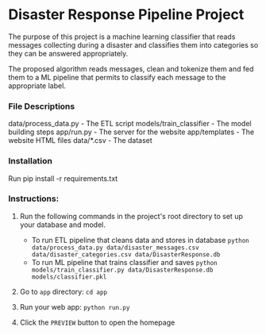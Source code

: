 # Disaster Response Pipeline Project

The purpose of this project is a machine learning classifier that reads messages collecting during a disaster and classifies them into categories so they can be answered appropriately.


The proposed algorithm reads messages, clean and tokenize them and fed them to a ML pipeline that permits to classify each message to the appropriate label.

### File Descriptions
data/process_data.py - The ETL script
models/train_classifier - The model building steps
app/run.py - The server for the website
app/templates - The website HTML files
data/*.csv - The dataset

### Installation
Run pip install -r requirements.txt

### Instructions:
1. Run the following commands in the project's root directory to set up your database and model.

    - To run ETL pipeline that cleans data and stores in database
        `python data/process_data.py data/disaster_messages.csv data/disaster_categories.csv data/DisasterResponse.db`
    - To run ML pipeline that trains classifier and saves
        `python models/train_classifier.py data/DisasterResponse.db models/classifier.pkl`

2. Go to `app` directory: `cd app`

3. Run your web app: `python run.py`

4. Click the `PREVIEW` button to open the homepage
